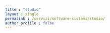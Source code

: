 ```yaml
---
title : "studio"
layout : single
permalink : /servizi/software-sistemi/studio/
author_profile : false
---
```

